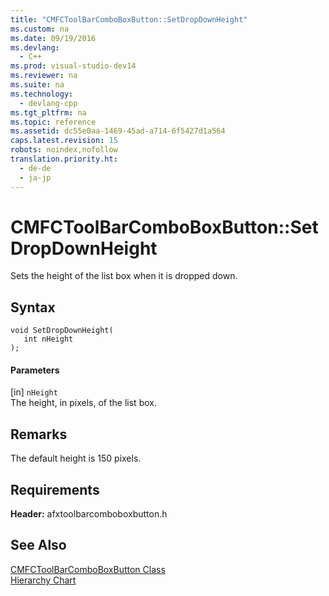 ```yaml
---
title: "CMFCToolBarComboBoxButton::SetDropDownHeight"
ms.custom: na
ms.date: 09/19/2016
ms.devlang: 
  - C++
ms.prod: visual-studio-dev14
ms.reviewer: na
ms.suite: na
ms.technology: 
  - devlang-cpp
ms.tgt_pltfrm: na
ms.topic: reference
ms.assetid: dc55e0aa-1469-45ad-a714-6f5427d1a564
caps.latest.revision: 15
robots: noindex,nofollow
translation.priority.ht: 
  - de-de
  - ja-jp
---
```

# CMFCToolBarComboBoxButton::SetDropDownHeight
Sets the height of the list box when it is dropped down.  
  
## Syntax  
  
```  
void SetDropDownHeight(  
   int nHeight   
);  
```  
  
#### Parameters  
 [in] `nHeight`  
 The height, in pixels, of the list box.  
  
## Remarks  
 The default height is 150 pixels.  
  
## Requirements  
 **Header:** afxtoolbarcomboboxbutton.h  
  
## See Also  
 [CMFCToolBarComboBoxButton Class](../vs140/CMFCToolBarComboBoxButton-Class.md)   
 [Hierarchy Chart](../vs140/Hierarchy-Chart.md)